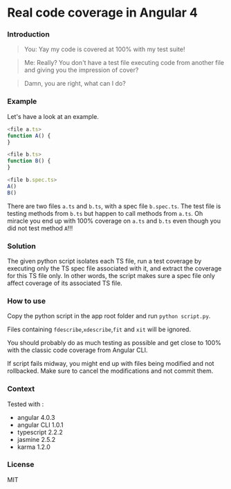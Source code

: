 # Real code coverage in Angular 4
### Introduction
> You: Yay my code is covered at 100% with my test suite!

> Me: Really? You don't have a test file executing code from another file and giving you the impression of cover?

> Damn, you are right, what can I do?

### Example
Let's have a look at an example.

```ts
<file a.ts>
function A() {
}
```
```ts
<file b.ts>
function B() {
}
```
```ts
<file b.spec.ts>
A()
B()
```
There are two files `a.ts` and `b.ts`, with a spec file `b.spec.ts`. The test file is testing methods from `b.ts` but happen to call methods from `a.ts`.
Oh miracle you end up with 100% coverage on `a.ts` and `b.ts` even though you did not test method `A`!!!

### Solution
The given python script isolates each TS file, run a test coverage by executing only the TS spec file associated with it, and extract the coverage for this TS file only. In other words, the script makes sure a spec file only affect coverage of its associated TS file.

### How to use
Copy the python script in the app root folder and run `python script.py`.

Files containing `fdescribe`,`xdescribe`,`fit` and `xit` will be ignored. 

You should probably do as much testing as possible and get close to 100% with the classic code coverage from Angular CLI.

If script fails midway, you might end up with files being modified and not rollbacked. Make sure to cancel the modifications and not commit them.


### Context
Tested with :
  - angular 4.0.3
  - angular CLI 1.0.1
  - typescript 2.2.2
  - jasmine 2.5.2
  - karma 1.2.0

### License
MIT
